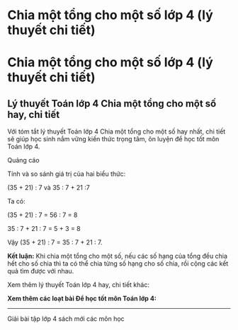 # Chia một tổng cho một số lớp 4 (lý thuyết chi tiết)

# Chia một tổng cho một số lớp 4 (lý thuyết chi tiết)

## Lý thuyết Toán lớp 4 Chia một tổng cho một số hay, chi tiết

Với tóm tắt lý thuyết Toán lớp 4 Chia một tổng cho một số hay nhất, chi tiết sẽ giúp học sinh nắm vững kiến thức trọng tâm, ôn luyện để học tốt môn Toán lớp 4.

Quảng cáo

Tính và so sánh giá trị của hai biểu thức:

(35 + 21) : 7 và 35 : 7 + 21 :7

Ta có: 

(35 + 21) : 7 = 56 : 7 = 8

35 : 7 + 21 : 7 = 5 + 3 = 8

Vậy (35 + 21) : 7 = 35 : 7 + 21 : 7.

**Kết luận:** Khi chia một tổng cho một số, nếu các số hạng của tổng đều chia hết cho số chia thì ta có thể chia từng số hạng cho số chia, rồi cộng các kết quả tìm được với nhau.

Xem thêm lý thuyết Toán lớp 4 hay, chi tiết khác:

**Xem thêm các loạt bài Để học tốt môn Toán lớp 4:**

* * *

Giải bài tập lớp 4 sách mới các môn học
